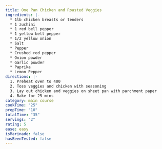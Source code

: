 ```yaml
---
title: One Pan Chicken and Roasted Veggies
ingredients: |-
  * 1lb chicken breasts or tenders
  * 1 zuchini
  * 1 red bell pepper
  * 1 yellow bell pepper
  * 1/2 yellow onion
  * Salt
  * Pepper
  * Crushed red pepper
  * Onion powder
  * Garlic powder
  * Paprika
  * Lemon Pepper
directions: |-
  1. Preheat oven to 400
  2. Toss veggies and chicken with seasoning
  3. Lay out chicken and veggies on sheet pan with parchment paper
  4. Bake for 25 mins
category: main course
cookTime: "25"
prepTime: "10"
totalTime: "35"
servings: "2"
rating: 5
ease: easy
isMarinade: false
hasBeenTested: false
---
```

